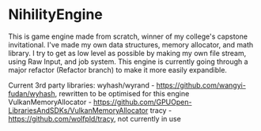 # NihilityEngine

This is game engine made from scratch, winner of my college's capstone invitational. I've made my own data structures, memory allocator, and math library. I try to get as low level as possible by making my own file stream, using Raw Input, and job system. This engine is currently going through a major refactor (Refactor branch) to make it more easily expandible.

Current 3rd party libraries:
wyhash/wyrand - https://github.com/wangyi-fudan/wyhash, rewritten to be optimised for this engine
VulkanMemoryAllocator - https://github.com/GPUOpen-LibrariesAndSDKs/VulkanMemoryAllocator
tracy - https://github.com/wolfpld/tracy, not currently in use
